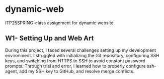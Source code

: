 # dynamic-web
ITP25SPRING-class assignment for dynamic website

## W1- Setting Up and Web Art

During this project, I faced several challenges setting up my development environment. I struggled with initializing the Git repository, configuring SSH keys, and switching from HTTPS to SSH to avoid constant password prompts. Through trial and error, I learned how to properly configure ssh-agent, add my SSH key to GitHub, and resolve merge conflicts.

